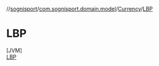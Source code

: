 //[sognisport](../../../../index.md)/[com.sognisport.domain.model](../../index.md)/[Currency](../index.md)/[LBP](index.md)

# LBP

[JVM]\
[LBP](index.md)
